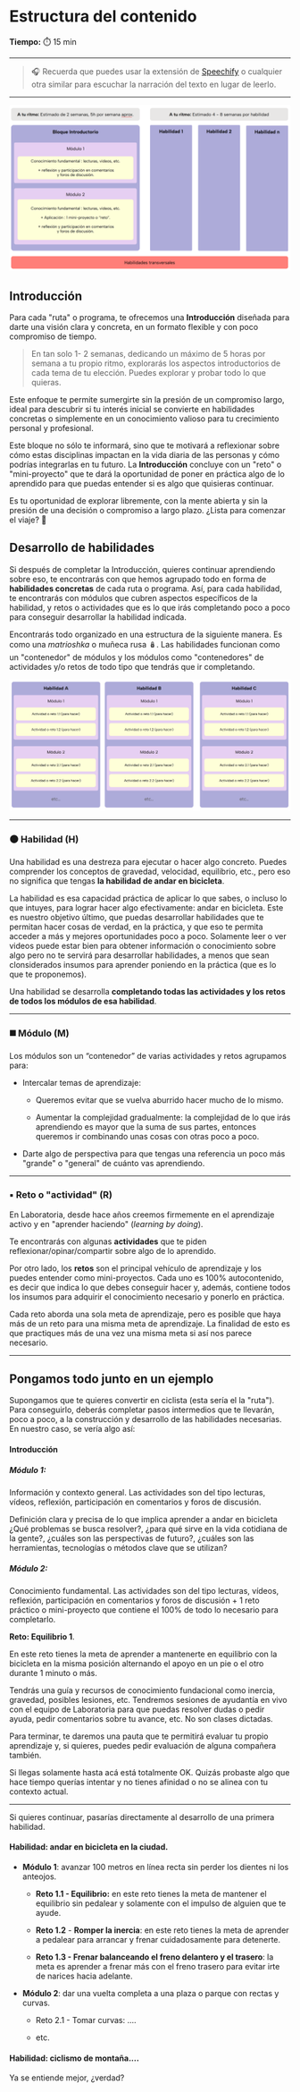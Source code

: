 
# Estructura del contenido

**Tiempo:** ⏱️️ 15 min

---

> 🎧 Recuerda que puedes usar la extensión de [Speechify](https://speechify.com/es/extension-de-chrome/) o cualquier otra similar para escuchar la narración del texto en lugar de leerlo.

---

![](https://raw.githubusercontent.com/Laboratoria/digitaljumpstart-curriculum/main/TRACKS/LEA/00_assets/metodolog_01.png)

## Introducción

Para cada "ruta" o programa, te ofrecemos una **Introducción** diseñada para darte una visión clara y concreta, en un formato flexible y con poco compromiso de tiempo. 

> En tan solo 1- 2 semanas, dedicando un máximo de 5 horas por semana a tu propio ritmo, explorarás los aspectos introductorios de cada tema de tu elección. Puedes explorar y probar todo lo que quieras.

Este enfoque te permite sumergirte sin la presión de un compromiso largo, ideal para descubrir si tu interés inicial se convierte en habilidades concretas o simplemente en un conocimiento valioso para tu crecimiento personal y profesional.

Este bloque no sólo te informará, sino que te motivará a reflexionar sobre cómo estas disciplinas impactan en la vida diaria de las personas y cómo podrías integrarlas en tu futuro. La **Introducción** concluye con un "reto" o "mini-proyecto" que te dará la oportunidad de poner en práctica algo de lo aprendido para que puedas entender si es algo que quisieras continuar. 

Es tu oportunidad de explorar libremente, con la mente abierta y sin la presión de una decisión o compromiso a largo plazo. ¿Lista para comenzar el viaje? 🚀

## Desarrollo de habilidades

Si después de completar la Introducción, quieres continuar aprendiendo sobre eso, te encontrarás con que hemos agrupado todo en forma de **habilidades concretas** de cada ruta o programa. Así, para cada habilidad, te encontrarás con módulos que cubren aspectos específicos de la habilidad, y retos o actividades que es lo que irás completando poco a poco para conseguir desarrollar la habilidad indicada.

Encontrarás todo organizado en una estructura de la siguiente manera. Es como una *matrioshka* o muñeca rusa 🪆. Las habilidades funcionan como un "contenedor" de módulos y los módulos como "contenedores" de actividades y/o retos de todo tipo que tendrás que ir completando.

![](https://raw.githubusercontent.com/Laboratoria/digitaljumpstart-curriculum/main/TRACKS/LEA/00_assets/metodolog_02.png)

---

### ⚫ Habilidad (H)

Una habilidad es una destreza para ejecutar o hacer algo concreto. Puedes comprender los conceptos de gravedad, velocidad, equilibrio, etc., pero eso no significa que tengas **la habilidad de andar en bicicleta**.

La habilidad es esa capacidad práctica de aplicar lo que sabes, o incluso lo que intuyes, para lograr hacer algo efectivamente: andar en bicicleta. Este es nuestro objetivo último, que puedas desarrollar habilidades que te permitan hacer cosas de verdad, en la práctica, y que eso te permita acceder a más y mejores oportunidades poco a poco. Solamente leer o ver videos puede estar bien para obtener información o conocimiento sobre algo pero no te servirá para desarrollar habilidades, a menos que sean clonsiderados insumos para aprender poniendo en la práctica (que es lo que te proponemos).

Una habilidad se desarrolla **completando todas las actividades y los retos de todos los módulos de esa habilidad**. 

---

### ◼️ Módulo (M)

Los módulos son un “contenedor” de varias actividades y retos agrupamos para:

- Intercalar temas de aprendizaje:
  
  - Queremos evitar que se vuelva aburrido hacer mucho de lo mismo.
  
  - Aumentar la complejidad gradualmente: la complejidad de lo que irás aprendiendo es mayor que la suma de sus partes, entonces queremos ir combinando unas cosas con otras poco a poco.

- Darte algo de perspectiva para que tengas una referencia un poco más "grande" o "general" de cuánto vas aprendiendo.

---

### ▪️ Reto o "actividad" (R)

En Laboratoria, desde hace años creemos firmemente en el aprendizaje activo y en "aprender haciendo" (*learning by doing*). 

Te encontrarás con algunas **actividades** que te piden reflexionar/opinar/compartir sobre algo de lo aprendido.

Por otro lado, los **retos** son el principal vehículo de aprendizaje y los puedes entender como mini-proyectos. Cada uno es 100% autocontenido, es decir que indica lo que debes conseguir hacer y, además, contiene todos los insumos para adquirir el conocimiento necesario y ponerlo en práctica.

Cada reto aborda una sola meta de aprendizaje, pero es posible que haya más de un reto para una misma meta de aprendizaje. La finalidad de esto es que practiques más de una vez una misma meta si así nos parece necesario.

---

## Pongamos todo junto en un ejemplo

Supongamos que te quieres convertir en ciclista (esta sería el la "ruta"). Para conseguirlo, deberás completar pasos intermedios que te llevarán, poco a poco, a la construcción y desarrollo de las habilidades necesarias. En nuestro caso, se vería algo así:

#### Introducción

##### **Módulo 1:**

Información y contexto general. Las actividades son del tipo lecturas, vídeos, reflexión, participación en comentarios y foros de discusión.

Definición clara y precisa de lo que implica aprender a andar en bicicleta ¿Qué problemas se busca resolver?, ¿para qué sirve en la vida cotidiana de la gente?, ¿cuáles son las perspectivas de futuro?, ¿cuáles son las herramientas, tecnologías o métodos clave que se utilizan? 

##### Módulo 2:

Conocimiento fundamental. Las actividades son del tipo lecturas, vídeos, reflexión, participación en comentarios y foros de discusión + 1 reto práctico o mini-proyecto que contiene el 100% de todo lo necesario para completarlo. 

**Reto: Equilibrio 1**. 

En este reto tienes la meta de aprender a mantenerte en equilibrio con la bicicleta en la misma posición alternando el apoyo en un pie o el otro durante 1 minuto o más. 

Tendrás una guía y recursos de conocimiento fundacional como inercia, gravedad, posibles lesiones, etc. Tendremos sesiones de ayudantía en vivo con el equipo de Laboratoria para que puedas resolver dudas o pedir ayuda, pedir comentarios sobre tu avance, etc. No son clases dictadas.

Para terminar, te daremos una pauta que te permitirá evaluar tu propio aprendizaje y, si quieres, puedes pedir evaluación de alguna compañera también.

Si llegas solamente hasta acá está totalmente OK. Quizás probaste algo que hace tiempo querías intentar y no tienes afinidad o no se alinea con tu contexto actual.

---

Si quieres continuar, pasarías directamente al desarrollo de una primera habilidad.

#### **Habilidad**: andar en bicicleta en la ciudad.

- **Módulo 1**: avanzar 100 metros en línea recta sin perder los dientes ni los anteojos.
  
  - **Reto 1.1 - Equilibrio:** en este reto tienes la meta de mantener el equilibrio sin pedalear y solamente con el impulso de alguien que te ayude.
  
  - **Reto 1.2** - **Romper la inercia**: en este reto tienes la meta de aprender a pedalear para arrancar y frenar cuidadosamente para detenerte. 
  
  - **Reto 1.3 - Frenar balanceando el freno delantero y el trasero**: la meta es aprender a frenar más con el freno trasero para evitar irte de narices hacia adelante.

- **Módulo 2**: dar una vuelta completa a una plaza o parque con rectas y curvas.
  
  - Reto 2.1 - Tomar curvas: ....
  
  - etc.

#### **Habilidad**: ciclismo de montaña....

Ya se entiende mejor, ¿verdad? 

